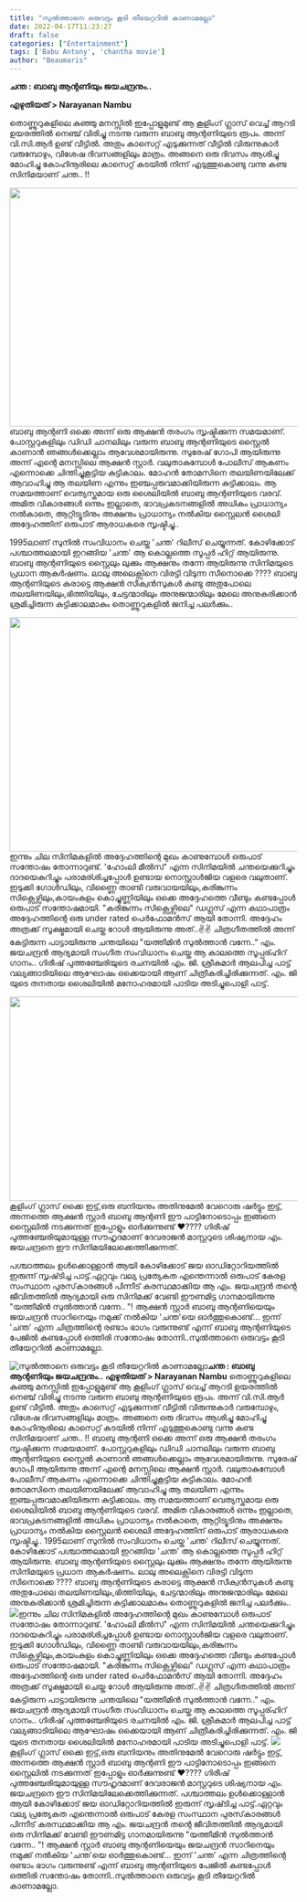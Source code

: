 ```yaml
---
title: "സുൽത്താനെ ഒരുവട്ടം കൂടി തീയേറ്ററിൽ കാണാമല്ലോ"
date: 2022-04-17T11:23:27
draft: false
categories: ["Entertainment"]
tags: ['Babu Antony', 'chantha movie']
author: "Beaumaris"
---
```


<strong>ചന്ത : ബാബു ആന്റണിയും ജയചന്ദ്രനും..</strong>

<strong>എഴുതിയത് &gt; Narayanan Nambu</strong>

തൊണ്ണൂറുകളിലെ കുഞ്ഞു മനസ്സിൽ ഇപ്പോളുമുണ്ട് ആ കൂളിംഗ് ഗ്ലാസ്‌ വെച്ച് ആറടി ഉയരത്തിൽ നെഞ്ച് വിരിച്ചു നടന്നു വരുന്ന ബാബു ആന്റണിയുടെ രൂപം. അന്ന് വി.സി.ആർ ഉണ്ട് വീട്ടിൽ. അതും കാസെറ്റ് എടുക്കുന്നത് വീട്ടിൽ വിരുന്നുകാർ വരുമ്പോഴും, വിശേഷ ദിവസങ്ങളിലും മാത്രം. അങ്ങനെ ഒരു ദിവസം ആശിച്ചു മോഹിച്ചു കോഹിനൂരിലെ കാസെറ്റ് കടയിൽ നിന്ന് എടുത്തുകൊണ്ടു വന്നു കണ്ട സിനിമയാണ് ചന്ത.. !!

<img class="wp-image-330050 aligncenter" src="https://cdn.boolokam.com/articles/2022/04/dvdvdv.jpg" alt="" width="743" height="418" />ബാബു ആന്റണി ഒക്കെ അന്ന് ഒരു ആക്ഷൻ തരംഗം സൃഷ്ടിക്കുന്ന സമയമാണ്. പോസ്റ്ററുകളിലും ഡിഡി ചാനലിലും വരുന്ന ബാബു ആന്റണിയുടെ സ്റ്റൈൽ കാണാൻ ഞങ്ങൾക്കെല്ലാം ആവേശമായിരുന്നു. സുരേഷ് ഗോപി ആയിരുന്നു അന്ന് എന്റെ മനസ്സിലെ ആക്ഷൻ സ്റ്റാർ. വലുതാകുമ്പോൾ പോലീസ് ആകണം എന്നൊക്കെ ചിന്തിച്ചുകൂട്ടിയ കുട്ടികാലം. മോഹൻ തോമസിനെ തലയിണയിലേക്ക് ആവാഹിച്ചു ആ തലയിണ എന്നും ഇഞ്ചപ്പരുവമാക്കിയിരുന്ന കുട്ടിക്കാലം. ആ സമയത്താണ് വെത്യസ്തമായ ഒരു ശൈലിയിൽ ബാബു ആന്റണിയുടെ വരവ്. അമിത വികാരങ്ങൾ ഒന്നും ഇല്ലാതെ, ഭാവപ്രകടനങ്ങളിൽ അധികം പ്രാധാന്യം നൽകാതെ, ആറ്റിട്യൂടിനും അക്ഷനും പ്രാധാന്യം നൽകിയ സ്റ്റൈലൻ ശൈലി അദ്ദേഹത്തിന് ഒരുപാട് ആരാധകരെ സൃഷ്ടിച്ചു..

1995ലാണ് സുനിൽ സംവിധാനം ചെയ്ത 'ചന്ത' റിലീസ് ചെയ്യുന്നത്. കോഴിക്കോട് പശ്ചാത്തലമായി ഇറങ്ങിയ 'ചന്ത' ആ കൊല്ലത്തെ സൂപ്പർ ഹിറ്റ്‌ ആയിരുന്നു. ബാബു ആന്റണിയുടെ സ്റ്റൈലും ലുക്കും ആക്ഷനും തന്നേ ആയിരുന്നു സിനിമയുടെ പ്രധാന ആകർഷണം. ലാലു അലെക്സിനെ വിരട്ടി വിടുന്ന സീനൊക്കെ ????
ബാബു ആന്റണിയുടെ കരാട്ടെ ആക്ഷൻ സീക്വൻസുകൾ കണ്ടു അതുപോലെ തലയിണയിലും,ഭിത്തിയിലും, ചേട്ടന്മാരിലും അനുജന്മാരിലും മേലെ അനുകരിക്കാൻ ശ്രമിച്ചിരുന്ന കുട്ടിക്കാലമാകും തൊണ്ണൂറുകളിൽ ജനിച്ച പലർക്കും..

<img class="size-full wp-image-330051 aligncenter" src="https://cdn.boolokam.com/articles/2022/04/d2.jpg" alt="" width="784" height="410" />ഇന്നും ചില സിനിമകളിൽ അദ്ദേഹത്തിന്റെ മുഖം കാണുമ്പോൾ ഒരുപാട് സന്തോഷം തോന്നാറുണ്ട്. 'ഹോംലി മീൽസ്' എന്ന സിനിമയിൽ ചന്തയെക്കുറിച്ചും ദാദയെകുറിച്ചും പരാമര്ശിച്ചപ്പോൾ ഉണ്ടായ നൊസ്റ്റാൾജിയ വളരെ വലുതാണ്. ഇടുക്കി ഗോൾഡിലും, വിണ്ണൈ താണ്ടി വരുവായയിലും,കരിങ്കുന്നം സിക്സെഴ്സിലും,കായംകുളം കൊച്ചുണ്ണിയിലും ഒക്കെ അദ്ദേഹത്തെ വീണ്ടും കണ്ടപ്പോൾ ഒരുപാട് സന്തോഷമായി. "കരിങ്കുന്നം സിക്സെഴ്സിലെ" ഡഗ്ലസ് എന്ന കഥാപാത്രം അദ്ദേഹത്തിന്റെ ഒരു under rated പെർഫോമൻസ് ആയി തോന്നി. അദ്ദേഹം അത്രക്ക് സൂക്ഷ്മമായി ചെയ്ത റോൾ ആയിരുന്നു അത്..✌✌
ചിത്രഗീതത്തിൽ അന്ന് കേട്ടിരുന്ന പാട്ടായിരുന്നു ചന്തയിലെ "യത്തീമിൻ സുൽത്താൻ വന്നേ.."
എം. ജയചന്ദ്രൻ ആദ്യമായി സംഗീത സംവിധാനം ചെയ്ത ആ കാലത്തെ സൂപ്പര്ഹിറ് ഗാനം..
ഗിരീഷ് പുത്തഞ്ചേരിയുടെ രചനയിൽ എം. ജി. ശ്രീകുമാർ ആലപിച്ച പാട്ട് വല്യങ്ങാടിയിലെ ആഘോഷം ഒക്കെയായി ആണ് ചിത്രീകരിച്ചിരിക്കുന്നത്. എം. ജി യുടെ തനതായ ശൈലിയിൽ മനോഹരമായി പാടിയ അടിച്ചുപൊളി പാട്ട്.

<img class="wp-image-330052 aligncenter" src="https://cdn.boolokam.com/articles/2022/04/images.jpg" alt="" width="543" height="358" />കൂളിംഗ് ഗ്ലാസ്‌ ഒക്കെ ഇട്ട്,ഒരു ബനിയനും അതിനുമേൽ വേറൊരു ഷർട്ടും ഇട്ട്, അന്നത്തെ ആക്ഷൻ സ്റ്റാർ ബാബു ആന്റണി ഈ പാട്ടിനോടൊപ്പം ഇങ്ങനെ സ്റ്റൈലിൽ നടക്കുന്നത് ഇപ്പോളും ഓർക്കുന്നുണ്ട് ❤????
ഗിരീഷ് പുത്തഞ്ചേരിയുമായുള്ള സൗഹൃദമാണ് ദേവരാജൻ മാസ്റ്ററുടെ ശിഷ്യനായ എം. ജയചന്ദ്രനെ ഈ സിനിമയിലേക്കെത്തിക്കുന്നത്.

പശ്ചാത്തലം ഉൾക്കൊള്ളാൻ ആയി കോഴിക്കോട് ജയ ഓഡിറ്റോറിയത്തിൽ ഇരുന്ന് സൃഷ്‌ടിച്ച പാട്ട്.ഏറ്റവും വല്യ പ്രത്യേകത എന്തെന്നാൽ ഒരുപാട് കേരള സംസ്ഥാന പുരസ്‌കാരങ്ങൾ പിന്നീട് കരസ്ഥമാക്കിയ ആ എം. ജയചന്ദ്രൻ തന്റെ ജീവിതത്തിൽ ആദ്യമായി ഒരു സിനിമക്ക് വേണ്ടി ഈണമിട്ട ഗാനമായിരുന്നു "യത്തീമിൻ സുൽത്താൻ വന്നേ.. "! ആക്ഷൻ സ്റ്റാർ ബാബു ആന്റണിയെയും ജയചന്ദ്രൻ സാറിനെയും നമുക്ക് നൽകിയ 'ചന്ത'യെ ഓർത്തുകൊണ്ട്... ഇന്ന് 'ചന്ത' എന്ന ചിത്രത്തിന്റെ രണ്ടാം ഭാഗം വരുന്നുണ്ട് എന്ന് ബാബു ആന്റണിയുടെ പേജിൽ കണ്ടപ്പോൾ ഒത്തിരി സന്തോഷം തോന്നി..സുൽത്താനെ ഒരുവട്ടം കൂടി തീയേറ്ററിൽ കാണാമല്ലോ.


![സുൽത്താനെ ഒരുവട്ടം കൂടി തീയേറ്ററിൽ കാണാമല്ലോ](https://cdn.boolokam.com/articles/2022/04/dvdvdv.jpg)**ചന്ത : ബാബു ആന്റണിയും ജയചന്ദ്രനും..** **എഴുതിയത് > Narayanan Nambu** തൊണ്ണൂറുകളിലെ കുഞ്ഞു മനസ്സിൽ ഇപ്പോളുമുണ്ട് ആ കൂളിംഗ് ഗ്ലാസ്‌ വെച്ച് ആറടി ഉയരത്തിൽ നെഞ്ച് വിരിച്ചു നടന്നു വരുന്ന ബാബു ആന്റണിയുടെ രൂപം. അന്ന് വി.സി.ആർ ഉണ്ട് വീട്ടിൽ. അതും കാസെറ്റ് എടുക്കുന്നത് വീട്ടിൽ വിരുന്നുകാർ വരുമ്പോഴും, വിശേഷ ദിവസങ്ങളിലും മാത്രം. അങ്ങനെ ഒരു ദിവസം ആശിച്ചു മോഹിച്ചു കോഹിനൂരിലെ കാസെറ്റ് കടയിൽ നിന്ന് എടുത്തുകൊണ്ടു വന്നു കണ്ട സിനിമയാണ് ചന്ത.. !! ബാബു ആന്റണി ഒക്കെ അന്ന് ഒരു ആക്ഷൻ തരംഗം സൃഷ്ടിക്കുന്ന സമയമാണ്. പോസ്റ്ററുകളിലും ഡിഡി ചാനലിലും വരുന്ന ബാബു ആന്റണിയുടെ സ്റ്റൈൽ കാണാൻ ഞങ്ങൾക്കെല്ലാം ആവേശമായിരുന്നു. സുരേഷ് ഗോപി ആയിരുന്നു അന്ന് എന്റെ മനസ്സിലെ ആക്ഷൻ സ്റ്റാർ. വലുതാകുമ്പോൾ പോലീസ് ആകണം എന്നൊക്കെ ചിന്തിച്ചുകൂട്ടിയ കുട്ടികാലം. മോഹൻ തോമസിനെ തലയിണയിലേക്ക് ആവാഹിച്ചു ആ തലയിണ എന്നും ഇഞ്ചപ്പരുവമാക്കിയിരുന്ന കുട്ടിക്കാലം. ആ സമയത്താണ് വെത്യസ്തമായ ഒരു ശൈലിയിൽ ബാബു ആന്റണിയുടെ വരവ്. അമിത വികാരങ്ങൾ ഒന്നും ഇല്ലാതെ, ഭാവപ്രകടനങ്ങളിൽ അധികം പ്രാധാന്യം നൽകാതെ, ആറ്റിട്യൂടിനും അക്ഷനും പ്രാധാന്യം നൽകിയ സ്റ്റൈലൻ ശൈലി അദ്ദേഹത്തിന് ഒരുപാട് ആരാധകരെ സൃഷ്ടിച്ചു.. 1995ലാണ് സുനിൽ സംവിധാനം ചെയ്ത 'ചന്ത' റിലീസ് ചെയ്യുന്നത്. കോഴിക്കോട് പശ്ചാത്തലമായി ഇറങ്ങിയ 'ചന്ത' ആ കൊല്ലത്തെ സൂപ്പർ ഹിറ്റ്‌ ആയിരുന്നു. ബാബു ആന്റണിയുടെ സ്റ്റൈലും ലുക്കും ആക്ഷനും തന്നേ ആയിരുന്നു സിനിമയുടെ പ്രധാന ആകർഷണം. ലാലു അലെക്സിനെ വിരട്ടി വിടുന്ന സീനൊക്കെ ???? ബാബു ആന്റണിയുടെ കരാട്ടെ ആക്ഷൻ സീക്വൻസുകൾ കണ്ടു അതുപോലെ തലയിണയിലും,ഭിത്തിയിലും, ചേട്ടന്മാരിലും അനുജന്മാരിലും മേലെ അനുകരിക്കാൻ ശ്രമിച്ചിരുന്ന കുട്ടിക്കാലമാകും തൊണ്ണൂറുകളിൽ ജനിച്ച പലർക്കും.. ![](https://cdn.boolokam.com/articles/2022/04/d2.jpg)ഇന്നും ചില സിനിമകളിൽ അദ്ദേഹത്തിന്റെ മുഖം കാണുമ്പോൾ ഒരുപാട് സന്തോഷം തോന്നാറുണ്ട്. 'ഹോംലി മീൽസ്' എന്ന സിനിമയിൽ ചന്തയെക്കുറിച്ചും ദാദയെകുറിച്ചും പരാമര്ശിച്ചപ്പോൾ ഉണ്ടായ നൊസ്റ്റാൾജിയ വളരെ വലുതാണ്. ഇടുക്കി ഗോൾഡിലും, വിണ്ണൈ താണ്ടി വരുവായയിലും,കരിങ്കുന്നം സിക്സെഴ്സിലും,കായംകുളം കൊച്ചുണ്ണിയിലും ഒക്കെ അദ്ദേഹത്തെ വീണ്ടും കണ്ടപ്പോൾ ഒരുപാട് സന്തോഷമായി. "കരിങ്കുന്നം സിക്സെഴ്സിലെ" ഡഗ്ലസ് എന്ന കഥാപാത്രം അദ്ദേഹത്തിന്റെ ഒരു under rated പെർഫോമൻസ് ആയി തോന്നി. അദ്ദേഹം അത്രക്ക് സൂക്ഷ്മമായി ചെയ്ത റോൾ ആയിരുന്നു അത്..✌✌ ചിത്രഗീതത്തിൽ അന്ന് കേട്ടിരുന്ന പാട്ടായിരുന്നു ചന്തയിലെ "യത്തീമിൻ സുൽത്താൻ വന്നേ.." എം. ജയചന്ദ്രൻ ആദ്യമായി സംഗീത സംവിധാനം ചെയ്ത ആ കാലത്തെ സൂപ്പര്ഹിറ് ഗാനം.. ഗിരീഷ് പുത്തഞ്ചേരിയുടെ രചനയിൽ എം. ജി. ശ്രീകുമാർ ആലപിച്ച പാട്ട് വല്യങ്ങാടിയിലെ ആഘോഷം ഒക്കെയായി ആണ് ചിത്രീകരിച്ചിരിക്കുന്നത്. എം. ജി യുടെ തനതായ ശൈലിയിൽ മനോഹരമായി പാടിയ അടിച്ചുപൊളി പാട്ട്. ![](https://cdn.boolokam.com/articles/2022/04/images.jpg)കൂളിംഗ് ഗ്ലാസ്‌ ഒക്കെ ഇട്ട്,ഒരു ബനിയനും അതിനുമേൽ വേറൊരു ഷർട്ടും ഇട്ട്, അന്നത്തെ ആക്ഷൻ സ്റ്റാർ ബാബു ആന്റണി ഈ പാട്ടിനോടൊപ്പം ഇങ്ങനെ സ്റ്റൈലിൽ നടക്കുന്നത് ഇപ്പോളും ഓർക്കുന്നുണ്ട് ❤???? ഗിരീഷ് പുത്തഞ്ചേരിയുമായുള്ള സൗഹൃദമാണ് ദേവരാജൻ മാസ്റ്ററുടെ ശിഷ്യനായ എം. ജയചന്ദ്രനെ ഈ സിനിമയിലേക്കെത്തിക്കുന്നത്. പശ്ചാത്തലം ഉൾക്കൊള്ളാൻ ആയി കോഴിക്കോട് ജയ ഓഡിറ്റോറിയത്തിൽ ഇരുന്ന് സൃഷ്‌ടിച്ച പാട്ട്.ഏറ്റവും വല്യ പ്രത്യേകത എന്തെന്നാൽ ഒരുപാട് കേരള സംസ്ഥാന പുരസ്‌കാരങ്ങൾ പിന്നീട് കരസ്ഥമാക്കിയ ആ എം. ജയചന്ദ്രൻ തന്റെ ജീവിതത്തിൽ ആദ്യമായി ഒരു സിനിമക്ക് വേണ്ടി ഈണമിട്ട ഗാനമായിരുന്നു "യത്തീമിൻ സുൽത്താൻ വന്നേ.. "! ആക്ഷൻ സ്റ്റാർ ബാബു ആന്റണിയെയും ജയചന്ദ്രൻ സാറിനെയും നമുക്ക് നൽകിയ 'ചന്ത'യെ ഓർത്തുകൊണ്ട്... ഇന്ന് 'ചന്ത' എന്ന ചിത്രത്തിന്റെ രണ്ടാം ഭാഗം വരുന്നുണ്ട് എന്ന് ബാബു ആന്റണിയുടെ പേജിൽ കണ്ടപ്പോൾ ഒത്തിരി സന്തോഷം തോന്നി..സുൽത്താനെ ഒരുവട്ടം കൂടി തീയേറ്ററിൽ കാണാമല്ലോ.
